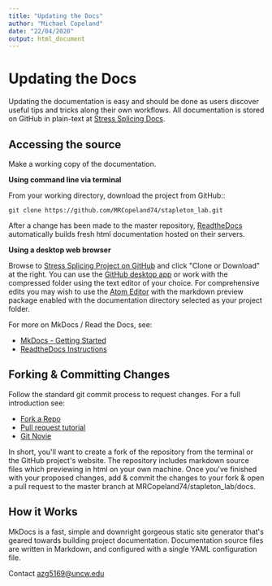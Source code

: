 ```yaml
---
title: "Updating the Docs"
author: "Michael Copeland"
date: "22/04/2020"
output: html_document
---
```


# Updating the Docs

Updating the documentation is easy and should be done as users discover useful tips and tricks along their own workflows. All documentation is stored on GitHub in plain-text at [Stress Splicing Docs](https://github.com/MRCopeland74/stapleton_lab/tree/master/docs).

## Accessing the source

Make a working copy of the documentation.

**Using command line via terminal**

From your working directory, download the project from GitHub::

`git clone https://github.com/MRCopeland74/stapleton_lab.git`

After a change has been made to the master repository, [ReadtheDocs](https://readthedocs.org) automatically builds fresh html documentation hosted on their servers.

**Using a desktop web browser**

Browse to [Stress Splicing Project on GitHub](https://github.com/MRCopeland74/stapleton_lab) and click "Clone or Download" at the right. You can use the [GitHub desktop app](https://desktop.github.com/) or work with the compressed folder using the text editor of your choice. For comprehensive edits you may wish to use the [Atom Editor](https://atom.io) with the markdown preview package enabled with the documentation directory selected as your project folder.

For more on MkDocs / Read the Docs, see:

- [MkDocs - Getting Started](http://www.mkdocs.org/#getting-started)
- [ReadtheDocs Instructions](http://docs.readthedocs.io/en/latest/)

## Forking & Committing Changes

Follow the standard git commit process to request changes. For a full introduction see:

- [Fork a Repo](https://help.github.com/articles/fork-a-repo/)
- [Pull request tutorial](https://yangsu.github.io/pull-request-tutorial/)
- [Git Novie](http://swcarpentry.github.io/git-novice/)

In short, you'll want to create a fork of the repository from the terminal or the GitHub project's website. The repository includes markdown source files which previewing in html on your own machine. Once you've finished with your proposed changes, add & commit the changes to your fork & open a pull request to the master branch at MRCopeland74/stapleton_lab/docs.

## How it Works

MkDocs is a fast, simple and downright gorgeous static site generator that's geared towards building project documentation. Documentation source files are written in Markdown, and configured with a single YAML configuration file.


Contact azg5169@uncw.edu
